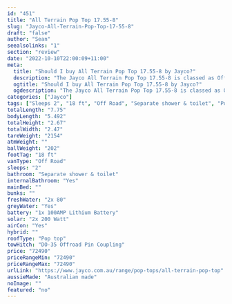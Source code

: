 ```yaml
---
id: "451"
title: "All Terrain Pop Top 17.55-8"
slug: "Jayco-All-Terrain-Pop-Top-17-55-8"
draft: "false"
author: "Sean"
seealsolinks: "1"
section: "review"
date: "2022-10-10T22:00:09+11:00"
meta:
  title: "Should I buy All Terrain Pop Top 17.55-8 by Jayco?"
  description: "The Jayco All Terrain Pop Top 17.55-8 is classed as Off Road, and sleeps 2 people. It is Australian made and comes in at 18 ft. It generally has Separate shower & toilet."
  ogtitle: "Should I buy All Terrain Pop Top 17.55-8 by Jayco?"
  ogdescription: "The Jayco All Terrain Pop Top 17.55-8 is classed as Off Road, and sleeps 2 people. It is Australian made and comes in at 18 ft. It generally has Separate shower & toilet."
categories: ["Jayco"]
tags: ["Sleeps 2", "18 ft", "Off Road", "Separate shower & toilet", "Pop top", "70 - 80k", "Australian made"]
totalLength: "7.75"
bodyLength: "5.492"
totalHeight: "2.67"
totalWidth: "2.47"
tareWeight: "2154"
atmWeight: ""
ballWeight: "202"
footTag: "18 ft"
vanType: "Off Road"
sleeps: "2"
bathroom: "Separate shower & toilet"
internalBathroom: "Yes"
mainBed: ""
bunks: ""
freshWater: "2x 80"
greyWater: "Yes"
battery: "1x 100AMP Lithium Battery"
solar: "2x 200 Watt"
airCon: "Yes"
hybrid: ""
roofType: "Pop top"
towHitch: "DO-35 Offroad Pin Coupling"
price: "72490"
priceRangeMin: "72490"
priceRangeMax: "72490"
urlLink: "https://www.jayco.com.au/range/pop-tops/all-terrain-pop-top"
aussieMade: "Australian made"
noImage: ""
featured: "no"
---
```

